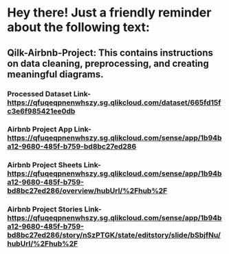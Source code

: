 # Hey there! Just a friendly reminder about the following text: 

## Qilk-Airbnb-Project: This contains instructions on data cleaning, preprocessing, and creating meaningful diagrams.

### Processed Dataset Link-  **https://qfuqeqpnenwhszy.sg.qlikcloud.com/dataset/665fd15fc3e6f985421ee0db**

### Airbnb Project App Link- **https://qfuqeqpnenwhszy.sg.qlikcloud.com/sense/app/1b94ba12-9680-485f-b759-bd8bc27ed286**

### Airbnb Project Sheets Link- **https://qfuqeqpnenwhszy.sg.qlikcloud.com/sense/app/1b94ba12-9680-485f-b759-bd8bc27ed286/overview/hubUrl/%2Fhub%2F**

### Airbnb Project Stories Link- **https://qfuqeqpnenwhszy.sg.qlikcloud.com/sense/app/1b94ba12-9680-485f-b759-bd8bc27ed286/story/nSzPTGK/state/editstory/slide/bSbjfNu/hubUrl/%2Fhub%2F**




